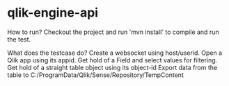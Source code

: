 # qlik-engine-api

How to run?
Checkout the project and run 'mvn install' to compile and run the test.

What does the testcase do?
Create a websocket using host/userid.
Open a Qlik app using its appid.
Get hold of a Field and select values for filtering.
Get hold of a straight table object using its object-id
Export data from the table to C:/ProgramData/Qlik/Sense/Repository/TempContent

